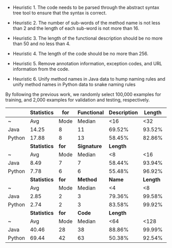 - Heuristic 1. The code needs to be parsed through the abstract syntax tree tool to ensure that the syntax is correct. 

- Heuristic 2. The number of sub-words of the method name is not less than 2 and the length of each sub-word is not more than 16. 

- Heuristic 3. The length of the functional description should be no more than 50 and no less than 4. 

- Heuristic 4. The length of the code should be no more than 256. 

- Heuristic 5. Remove annotation information, exception codes, and URL information from the code. 

- Heuristic 6. Unify method names in Java data to hump naming rules and unify method names in Python data to snake naming rules

By following the previous work, we randomly select 100,000 examples for training, and 2,000 examples for validation and testing, respectively.

|        | Statistics     | for     | Functional    | Description | Length     |         |
| ------ | -------------- | ------- | ------------- | ----------- | ---------- | ------- |
| ~      | Avg            | Mode    | Median        | <16         | <32        | <64     |
| Java   | 14\.25         | 8       | 11            | 69\.52%     | 93\.52%    | 99\.99% |
| Python | 17\.88         | 8       | 13            | 58\.45%     | 82\.86%    | 99\.85% |
|        | **Statistics** | **for** | **Signature** | **Length**  |            |         |
| ~      | Avg            | Mode    | Median        | <8          | <16        | <32     |
| Java   | 8\.49          | 7       | 7             | 58\.44%     | 93\.94%    | 99\.85% |
| Python | 7\.78          | 6       | 6             | 55\.48%     | 96\.92%    | 99\.98% |
|        | **Statistics** | **for** | **Method**    | **Name**    | **Length** |         |
| ~      | Avg            | Mode    | Median        | <4          | <8         | <16     |
| Java   | 2\.85          | 2       | 3             | 79\.36%     | 99\.58%    | 99\.99% |
| Python | 2\.74          | 2       | 3             | 83\.58%     | 99\.92%    | 100%    |
|        | **Statistics** | **for** | **Code**      | **Length**  |            |         |
| ~      | Avg            | Mode    | Median        | <64         | <128       | <256    |
| Java   | 40\.46         | 28      | 38            | 88\.86%     | 99\.99%    | 100%    |
| Python | 69\.44         | 42      | 63            | 50\.38%     | 92\.54%    | 100%    |